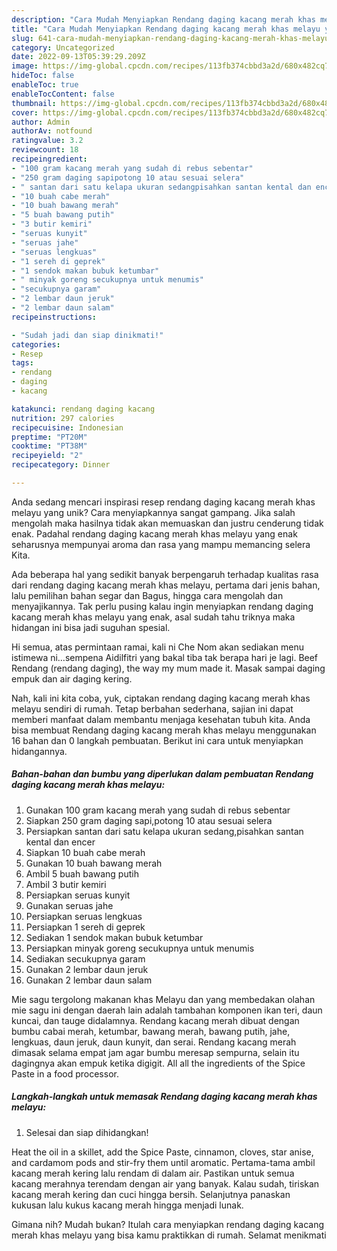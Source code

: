 ```yaml
---
description: "Cara Mudah Menyiapkan Rendang daging kacang merah khas melayu yang Lezat Sekali"
title: "Cara Mudah Menyiapkan Rendang daging kacang merah khas melayu yang Lezat Sekali"
slug: 641-cara-mudah-menyiapkan-rendang-daging-kacang-merah-khas-melayu-yang-lezat-sekali
category: Uncategorized
date: 2022-09-13T05:39:29.209Z
image: https://img-global.cpcdn.com/recipes/113fb374cbbd3a2d/680x482cq70/rendang-daging-kacang-merah-khas-melayu-foto-resep-utama.jpg
hideToc: false
enableToc: true
enableTocContent: false
thumbnail: https://img-global.cpcdn.com/recipes/113fb374cbbd3a2d/680x482cq70/rendang-daging-kacang-merah-khas-melayu-foto-resep-utama.jpg
cover: https://img-global.cpcdn.com/recipes/113fb374cbbd3a2d/680x482cq70/rendang-daging-kacang-merah-khas-melayu-foto-resep-utama.jpg
author: Admin
authorAv: notfound
ratingvalue: 3.2
reviewcount: 18
recipeingredient:
- "100 gram kacang merah yang sudah di rebus sebentar"
- "250 gram daging sapipotong 10 atau sesuai selera"
- " santan dari satu kelapa ukuran sedangpisahkan santan kental dan encer"
- "10 buah cabe merah"
- "10 buah bawang merah"
- "5 buah bawang putih"
- "3 butir kemiri"
- "seruas kunyit"
- "seruas jahe"
- "seruas lengkuas"
- "1 sereh di geprek"
- "1 sendok makan bubuk ketumbar"
- " minyak goreng secukupnya untuk menumis"
- "secukupnya garam"
- "2 lembar daun jeruk"
- "2 lembar daun salam"
recipeinstructions:

- "Sudah jadi dan siap dinikmati!"
categories:
- Resep
tags:
- rendang
- daging
- kacang

katakunci: rendang daging kacang 
nutrition: 297 calories
recipecuisine: Indonesian
preptime: "PT20M"
cooktime: "PT38M"
recipeyield: "2"
recipecategory: Dinner

---
```





Anda sedang mencari inspirasi resep rendang daging kacang merah khas melayu yang unik? Cara menyiapkannya sangat gampang. Jika salah mengolah maka hasilnya tidak akan memuaskan dan justru cenderung tidak enak. Padahal rendang daging kacang merah khas melayu yang enak seharusnya mempunyai aroma dan rasa yang mampu memancing selera Kita.





Ada beberapa hal yang sedikit banyak berpengaruh terhadap kualitas rasa dari rendang daging kacang merah khas melayu, pertama dari jenis bahan, lalu pemilihan bahan segar dan Bagus, hingga cara mengolah dan menyajikannya. Tak perlu pusing kalau ingin menyiapkan rendang daging kacang merah khas melayu yang enak,      asal sudah tahu triknya maka hidangan ini bisa jadi suguhan spesial.














Hi semua, atas permintaan ramai, kali ni Che Nom akan sediakan menu istimewa ni…sempena Aidilfitri yang bakal tiba tak berapa hari je lagi. Beef Rendang (rendang daging), the way my mum made it. Masak sampai daging empuk dan air daging kering.






Nah, kali ini kita coba, yuk, ciptakan rendang daging kacang merah khas melayu sendiri di rumah. Tetap berbahan sederhana, sajian ini dapat memberi manfaat dalam membantu menjaga kesehatan tubuh kita. Anda bisa membuat Rendang daging kacang merah khas melayu menggunakan 16 bahan dan 0 langkah pembuatan. Berikut ini cara untuk menyiapkan hidangannya.

<!--inarticleads1-->

##### Bahan-bahan dan bumbu yang diperlukan dalam pembuatan Rendang daging kacang merah khas melayu:

1. Gunakan 100 gram kacang merah yang sudah di rebus sebentar
1. Siapkan 250 gram daging sapi,potong 10 atau sesuai selera
1. Persiapkan  santan dari satu kelapa ukuran sedang,pisahkan santan kental dan encer
1. Siapkan 10 buah cabe merah
1. Gunakan 10 buah bawang merah
1. Ambil 5 buah bawang putih
1. Ambil 3 butir kemiri
1. Persiapkan seruas kunyit
1. Gunakan seruas jahe
1. Persiapkan seruas lengkuas
1. Persiapkan 1 sereh di geprek
1. Sediakan 1 sendok makan bubuk ketumbar
1. Persiapkan  minyak goreng secukupnya untuk menumis
1. Sediakan secukupnya garam
1. Gunakan 2 lembar daun jeruk
1. Gunakan 2 lembar daun salam


Mie sagu tergolong makanan khas Melayu dan yang membedakan olahan mie sagu ini dengan daerah lain adalah tambahan komponen ikan teri, daun kuncai, dan tauge didalamnya. Rendang kacang merah dibuat dengan bumbu cabai merah, ketumbar, bawang merah, bawang putih, jahe, lengkuas, daun jeruk, daun kunyit, dan serai. Rendang kacang merah dimasak selama empat jam agar bumbu meresap sempurna, selain itu dagingnya akan empuk ketika digigit. All all the ingredients of the Spice Paste in a food processor. 

<!--inarticleads2-->

##### Langkah-langkah untuk memasak Rendang daging kacang merah khas melayu:


1. Selesai dan siap dihidangkan!

Heat the oil in a skillet, add the Spice Paste, cinnamon, cloves, star anise, and cardamom pods and stir-fry them until aromatic. Pertama-tama ambil kacang merah kering lalu rendam di dalam air. Pastikan untuk semua kacang merahnya terendam dengan air yang banyak. Kalau sudah, tiriskan kacang merah kering dan cuci hingga bersih. Selanjutnya panaskan kukusan lalu kukus kacang merah hingga menjadi lunak. 

Gimana nih? Mudah bukan? Itulah cara menyiapkan rendang daging kacang merah khas melayu yang bisa kamu praktikkan di rumah. Selamat menikmati
